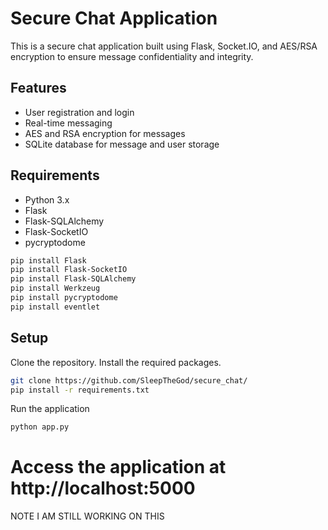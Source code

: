 # Secure Chat Application

This is a secure chat application built using Flask, Socket.IO, and AES/RSA encryption to ensure message confidentiality and integrity.

## Features

- User registration and login
- Real-time messaging
- AES and RSA encryption for messages
- SQLite database for message and user storage

## Requirements

- Python 3.x
- Flask
- Flask-SQLAlchemy
- Flask-SocketIO
- pycryptodome
```bash
pip install Flask
pip install Flask-SocketIO
pip install Flask-SQLAlchemy
pip install Werkzeug
pip install pycryptodome
pip install eventlet
```
## Setup

Clone the repository.
Install the required packages.

```bash
git clone https://github.com/SleepTheGod/secure_chat/
pip install -r requirements.txt
```
Run the application

```bash
python app.py
```
# Access the application at http://localhost:5000

NOTE I AM STILL WORKING ON THIS
